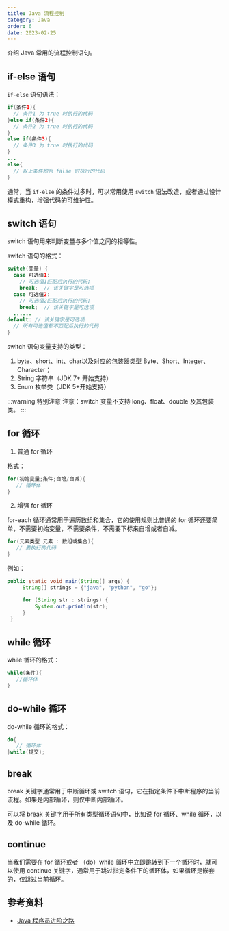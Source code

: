 ```yaml
---
title: Java 流程控制
category: Java
order: 6
date: 2023-02-25
---
```


介绍 Java 常用的流程控制语句。
<!-- more -->

## if-else 语句

`if-else` 语句语法：

```java
if(条件1){  
  // 条件1 为 true 时执行的代码
}else if(条件2){  
  // 条件2 为 true 时执行的代码
}  
else if(条件3){  
  // 条件3 为 true 时执行的代码
}  
...  
else{  
  // 以上条件均为 false 时执行的代码
} 
```
 
通常，当 `if-else` 的条件过多时，可以常用使用 `switch` 语法改造，或者通过设计模式重构，增强代码的可维护性。

## switch 语句

switch 语句用来判断变量与多个值之间的相等性。

switch 语句的格式：

```java
switch(变量) {    
  case 可选值1:    
    // 可选值1匹配后执行的代码;    
    break;  // 该关键字是可选项
  case 可选值2:    
    // 可选值2匹配后执行的代码;    
    break;  // 该关键字是可选项
  ......    
default: // 该关键字是可选项     
  // 所有可选值都不匹配后执行的代码 
}    
```

switch 语句变量支持的类型：
1. byte、short、int、char以及对应的包装器类型 Byte、Short、Integer、Character；
2. String 字符串（JDK 7+ 开始支持）
3. Enum 枚举类（JDK 5+开始支持）
   
:::warning 特别注意
注意：switch 变量不支持 long、float、double 及其包装类。
:::

## for 循环

1. 普通 for 循环

格式：

```java
for(初始变量;条件;自增/自减){  
   // 循环体
}  
```

2. 增强 for 循环

for-each 循环通常用于遍历数组和集合，它的使用规则比普通的 for 循环还要简单，不需要初始变量，不需要条件，不需要下标来自增或者自减。

```java
for(元素类型 元素 : 数组或集合){  
   // 要执行的代码
}  
```

例如：

```java
public static void main(String[] args) {
     String[] strings = {"java", "python", "go"};

     for (String str : strings) {
         System.out.println(str);
     }
 }
```

## while 循环

while 循环的格式：

```java
while(条件){  
   //循环体  
}  
```

## do-while 循环

do-while 循环的格式：

```java
do{  
   // 循环体
}while(提交);  
```

## break

break 关键字通常用于中断循环或 switch 语句，它在指定条件下中断程序的当前流程。如果是内部循环，则仅中断内部循环。

可以将 break 关键字用于所有类型循环语句中，比如说 for 循环、while 循环，以及 do-while 循环。

## continue

当我们需要在 for 循环或者 （do）while 循环中立即跳转到下一个循环时，就可以使用 continue 关键字，通常用于跳过指定条件下的循环体，如果循环是嵌套的，仅跳过当前循环。

## 参考资料

- [Java 程序员进阶之路](https://tobebetterjavaer.com/basic-grammar/flow-control.html)